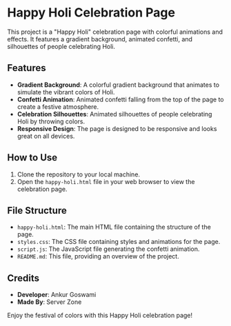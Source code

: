 # Happy Holi Celebration Page

This project is a "Happy Holi" celebration page with colorful animations and effects. It features a gradient background, animated confetti, and silhouettes of people celebrating Holi.

## Features

- **Gradient Background**: A colorful gradient background that animates to simulate the vibrant colors of Holi.
- **Confetti Animation**: Animated confetti falling from the top of the page to create a festive atmosphere.
- **Celebration Silhouettes**: Animated silhouettes of people celebrating Holi by throwing colors.
- **Responsive Design**: The page is designed to be responsive and looks great on all devices.

## How to Use

1. Clone the repository to your local machine.
2. Open the `happy-holi.html` file in your web browser to view the celebration page.

## File Structure

- `happy-holi.html`: The main HTML file containing the structure of the page.
- `styles.css`: The CSS file containing styles and animations for the page.
- `script.js`: The JavaScript file generating the confetti animation.
- `README.md`: This file, providing an overview of the project.

## Credits

- **Developer**: Ankur Goswami
- **Made By**: Server Zone

Enjoy the festival of colors with this Happy Holi celebration page!